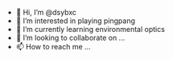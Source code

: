 - 👋 Hi, I’m @dsybxc
- 👀 I’m interested in playing pingpang
- 🌱 I’m currently learning environmental optics
- 💞️ I’m looking to collaborate on ...
- 📫 How to reach me ...

<!---
dsybxc/dsybxc is a ✨ special ✨ repository because its `README.md` (this file) appears on your GitHub profile.
You can click the Preview link to take a look at your changes.
--->
